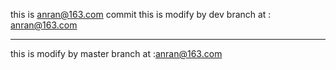  this is anran@163.com commit
 this is modify by dev branch  at : anran@163.com



 --------------------

 this is modify by master branch at :anran@163.com

